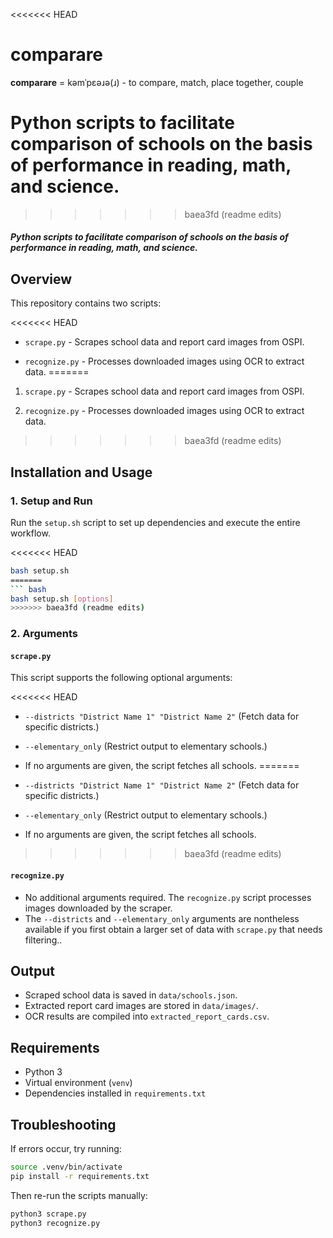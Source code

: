 <<<<<<< HEAD
# comparare

**comparare** = kəmˈpɛəɹə(ɹ) - to compare, match, place together, couple

Python scripts to facilitate comparison of schools on the basis of performance in reading, math, and science. 
=======
>>>>>>> baea3fd (readme edits)


##### Python scripts to facilitate comparison of schools on the basis of performance in reading, math, and science.

## Overview

This repository contains two scripts:

<<<<<<< HEAD
- `scrape.py` - Scrapes school data and report card images from OSPI.

- `recognize.py` - Processes downloaded images using OCR to extract data.
=======
1.  `scrape.py` - Scrapes school data and report card images from OSPI.

2.  `recognize.py` - Processes downloaded images using OCR to extract data.
>>>>>>> baea3fd (readme edits)

## Installation and Usage

### 1. Setup and Run

Run the `setup.sh` script to set up dependencies and execute the entire workflow.

<<<<<<< HEAD
```bash
bash setup.sh
=======
``` bash
bash setup.sh [options]
>>>>>>> baea3fd (readme edits)
```

### 2. Arguments

#### `scrape.py`

This script supports the following optional arguments:

<<<<<<< HEAD
- `--districts "District Name 1" "District Name 2"` (Fetch data for specific districts.)
- `--elementary_only` (Restrict output to elementary schools.)
- If no arguments are given, the script fetches all schools.
=======
-   `--districts "District Name 1" "District Name 2"` (Fetch data for specific districts.)

-   `--elementary_only` (Restrict output to elementary schools.)

-   If no arguments are given, the script fetches all schools.
>>>>>>> baea3fd (readme edits)

#### `recognize.py`

- No additional arguments required. The `recognize.py` script processes images downloaded by the scraper.
- The `--districts` and `--elementary_only` arguments are nontheless available if you first obtain a larger set of data with `scrape.py` that needs filtering..

## Output

-   Scraped school data is saved in `data/schools.json`.
-   Extracted report card images are stored in `data/images/`.
-   OCR results are compiled into `extracted_report_cards.csv`.

## Requirements

-   Python 3
-   Virtual environment (`venv`)
-   Dependencies installed in `requirements.txt`

## Troubleshooting

If errors occur, try running:

``` bash
source .venv/bin/activate
pip install -r requirements.txt
```

Then re-run the scripts manually:

``` bash
python3 scrape.py
python3 recognize.py
```